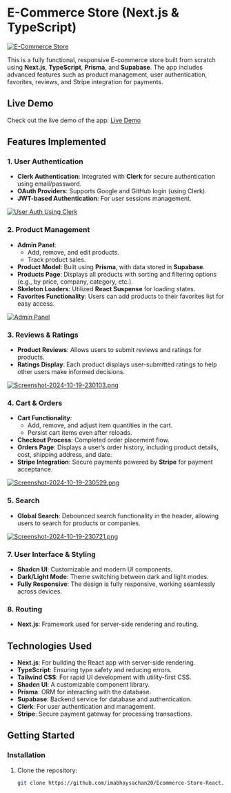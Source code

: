 # E-Commerce Store (Next.js & TypeScript)

[![E-Commerce Store](https://i.postimg.cc/Rhx2mQkm/Screenshot-2024-10-19-224400.png)](https://e-commerce-store-nextjs-typescript.vercel.app/)



This is a fully functional, responsive E-commerce store built from scratch using **Next.js**, **TypeScript**, **Prisma**, and **Supabase**. The app includes advanced features such as product management, user authentication, favorites, reviews, and Stripe integration for payments.

## Live Demo
Check out the live demo of the app: [Live Demo](https://e-commerce-store-nextjs-typescript.vercel.app/)

## Features Implemented




### 1. User Authentication
- **Clerk Authentication**: Integrated with **Clerk** for secure authentication using email/password.
- **OAuth Providers**: Supports Google and GitHub login (using Clerk).
- **JWT-based Authentication**: For user sessions management.

[![User Auth Using Clerk](https://i.postimg.cc/8PZ2xWzF/Screenshot-2024-10-19-224830.png)](https://e-commerce-store-nextjs-typescript.vercel.app/)



### 2. Product Management
- **Admin Panel**: 
  - Add, remove, and edit products.
  - Track product sales.
- **Product Model**: Built using **Prisma**, with data stored in **Supabase**.
- **Products Page**: Displays all products with sorting and filtering options (e.g., by price, company, category, etc.).
- **Skeleton Loaders**: Utilized **React Suspense** for loading states.
- **Favorites Functionality**: Users can add products to their favorites list for easy access.

[![Admin Panel](https://i.postimg.cc/br0hGNbK/Screenshot-2024-10-19-225629.png)](https://e-commerce-store-nextjs-typescript.vercel.app/)





### 3. Reviews & Ratings
- **Product Reviews**: Allows users to submit reviews and ratings for products.
- **Ratings Display**: Each product displays user-submitted ratings to help other users make informed decisions.

[![Screenshot-2024-10-19-230103.png](https://i.postimg.cc/HxF733rQ/Screenshot-2024-10-19-230103.png)](https://e-commerce-store-nextjs-typescript.vercel.app/)


### 4. Cart & Orders
- **Cart Functionality**: 
  - Add, remove, and adjust item quantities in the cart.
  - Persist cart items even after reloads.
- **Checkout Process**: Completed order placement flow.
- **Orders Page**: Displays a user’s order history, including product details, cost, shipping address, and date.
- **Stripe Integration**: Secure payments powered by **Stripe** for payment acceptance.

[![Screenshot-2024-10-19-230529.png](https://i.postimg.cc/7ZMHW9Wg/Screenshot-2024-10-19-230529.png)](https://e-commerce-store-nextjs-typescript.vercel.app/)


### 5. Search
- **Global Search**: Debounced search functionality in the header, allowing users to search for products or companies.

[![Screenshot-2024-10-19-230721.png](https://i.postimg.cc/3RHwRwcH/Screenshot-2024-10-19-230721.png)](https://e-commerce-store-nextjs-typescript.vercel.app/)


### 7. User Interface & Styling
- **Shadcn UI**: Customizable and modern UI components.
- **Dark/Light Mode**: Theme switching between dark and light modes.
- **Fully Responsive**: The design is fully responsive, working seamlessly across devices.



### 8. Routing
- **Next.js**: Framework used for server-side rendering and routing.




## Technologies Used

- **Next.js**: For building the React app with server-side rendering.
- **TypeScript**: Ensuring type safety and reducing errors.
- **Tailwind CSS**: For rapid UI development with utility-first CSS.
- **Shadcn UI**: A customizable component library.
- **Prisma**: ORM for interacting with the database.
- **Supabase**: Backend service for database and authentication.
- **Clerk**: For user authentication and management.
- **Stripe**: Secure payment gateway for processing transactions.


## Getting Started

### Installation

1. Clone the repository:
   ```bash
   git clone https://github.com/imabhaysachan20/Ecommerce-Store-React.git
